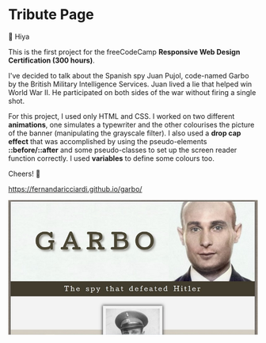 # Tribute Page

:raising_hand: Hiya 

This is the first project for the freeCodeCamp **Responsive Web Design Certification (300 hours)**.

I've decided to talk about the Spanish spy Juan Pujol, code-named Garbo by the British Military Intelligence Services. Juan lived a lie that helped win World War II. He participated on both sides of the war without firing a single shot.

For this project, I used only HTML and CSS. I worked on two different **animations**, one simulates a typewriter and the other colourises the picture of the banner (manipulating the grayscale filter). I also used a **drop cap effect** that was accomplished by using the pseudo-elements **::before/::after** and some pseudo-classes to set up the screen reader function correctly. I used **variables** to define some colours too.

Cheers! :wave:

https://fernandaricciardi.github.io/garbo/

![screenshot](/assets/Screenshot.jpg)
